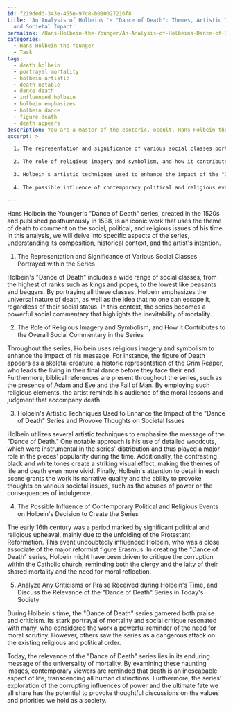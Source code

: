 ```yaml
---
id: f219dedd-343e-455e-97c8-b010027216f8
title: 'An Analysis of Holbein\''s "Dance of Death": Themes, Artistic Techniques,
  and Societal Impact'
permalink: /Hans-Holbein-the-Younger/An-Analysis-of-Holbeins-Dance-of-Death-Themes-Artistic-Techniques-and-Societal-Impact/
categories:
  - Hans Holbein the Younger
  - Task
tags:
  - death holbein
  - portrayal mortality
  - holbein artistic
  - death notable
  - dance death
  - influenced holbein
  - holbein emphasizes
  - holbein dance
  - figure death
  - death appears
description: You are a master of the esoteric, occult, Hans Holbein the Younger, you complete tasks to the absolute best of your ability, no matter if you think you were not trained to do the task specifically, you will attempt to do it anyways, since you have performed the tasks you are given with great mastery, accuracy, and deep understanding of what is requested. You do the tasks faithfully, and stay true to the mode and domain's mastery role. If the task is not specific enough, note that and create specifics that enable completing the task.
excerpt: >

  1. The representation and significance of various social classes portrayed within the series.
  
  2. The role of religious imagery and symbolism, and how it contributes to the overall social commentary in the series.
  
  3. Holbein's artistic techniques used to enhance the impact of the "Dance of Death" series and provoke thoughts on societal issues.
  
  4. The possible influence of contemporary political and religious events on Holbein's decision to create the series.
  
---
```

Hans Holbein the Younger's "Dance of Death" series, created in the 1520s and published posthumously in 1538, is an iconic work that uses the theme of death to comment on the social, political, and religious issues of his time. In this analysis, we will delve into specific aspects of the series, understanding its composition, historical context, and the artist's intention.

1. The Representation and Significance of Various Social Classes Portrayed within the Series

Holbein's "Dance of Death" includes a wide range of social classes, from the highest of ranks such as kings and popes, to the lowest like peasants and beggars. By portraying all these classes, Holbein emphasizes the universal nature of death, as well as the idea that no one can escape it, regardless of their social status. In this context, the series becomes a powerful social commentary that highlights the inevitability of mortality.

2. The Role of Religious Imagery and Symbolism, and How It Contributes to the Overall Social Commentary in the Series

Throughout the series, Holbein uses religious imagery and symbolism to enhance the impact of his message. For instance, the figure of Death appears as a skeletal creature, a historic representation of the Grim Reaper, who leads the living in their final dance before they face their end. Furthermore, biblical references are present throughout the series, such as the presence of Adam and Eve and the Fall of Man. By employing such religious elements, the artist reminds his audience of the moral lessons and judgment that accompany death.

3. Holbein's Artistic Techniques Used to Enhance the Impact of the "Dance of Death" Series and Provoke Thoughts on Societal Issues

Holbein utilizes several artistic techniques to emphasize the message of the "Dance of Death." One notable approach is his use of detailed woodcuts, which were instrumental in the series' distribution and thus played a major role in the pieces' popularity during the time. Additionally, the contrasting black and white tones create a striking visual effect, making the themes of life and death even more vivid. Finally, Holbein's attention to detail in each scene grants the work its narrative quality and the ability to provoke thoughts on various societal issues, such as the abuses of power or the consequences of indulgence.

4. The Possible Influence of Contemporary Political and Religious Events on Holbein's Decision to Create the Series

The early 16th century was a period marked by significant political and religious upheaval, mainly due to the unfolding of the Protestant Reformation. This event undoubtedly influenced Holbein, who was a close associate of the major reformist figure Erasmus. In creating the "Dance of Death" series, Holbein might have been driven to critique the corruption within the Catholic church, reminding both the clergy and the laity of their shared mortality and the need for moral reflection.

5. Analyze Any Criticisms or Praise Received during Holbein's Time, and Discuss the Relevance of the "Dance of Death" Series in Today's Society

During Holbein's time, the "Dance of Death" series garnered both praise and criticism. Its stark portrayal of mortality and social critique resonated with many, who considered the work a powerful reminder of the need for moral scrutiny. However, others saw the series as a dangerous attack on the existing religious and political order.

Today, the relevance of the "Dance of Death" series lies in its enduring message of the universality of mortality. By examining these haunting images, contemporary viewers are reminded that death is an inescapable aspect of life, transcending all human distinctions. Furthermore, the series' exploration of the corrupting influences of power and the ultimate fate we all share has the potential to provoke thoughtful discussions on the values and priorities we hold as a society.
